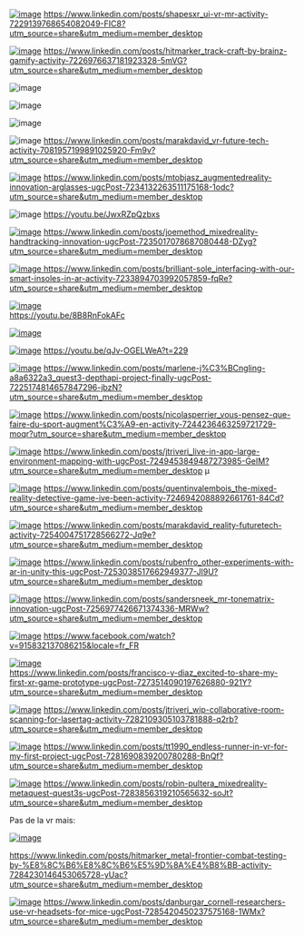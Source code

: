[![image](https://github.com/user-attachments/assets/46e05744-1144-4b72-a633-122059438f5f)](https://www.linkedin.com/posts/shapesxr_ui-vr-mr-activity-7229139768654082049-FIC8?utm_source=share&utm_medium=member_desktop)
https://www.linkedin.com/posts/shapesxr_ui-vr-mr-activity-7229139768654082049-FIC8?utm_source=share&utm_medium=member_desktop

[![image](https://github.com/user-attachments/assets/72fd18ac-0111-4068-b7a1-6d4051201620)](https://www.linkedin.com/posts/hitmarker_track-craft-by-brainz-gamify-activity-7226976637181923328-5mVG?utm_source=share&utm_medium=member_desktop)
https://www.linkedin.com/posts/hitmarker_track-craft-by-brainz-gamify-activity-7226976637181923328-5mVG?utm_source=share&utm_medium=member_desktop

![image](https://github.com/EloiStree/2024_07_03_HelloMonsXR/assets/20149493/c7ee0740-9041-4b3f-ab32-cf3f58c244f8)

![image](https://github.com/EloiStree/2024_07_03_HelloMonsXR/assets/20149493/d95fb58b-1dec-4217-8c0e-db8d0dcf540c)

![image](https://github.com/EloiStree/2024_07_03_HelloMonsXR/assets/20149493/4c301a87-a86c-490b-a543-8ef5d6de9833)


![image](https://github.com/EloiStree/2024_07_03_HelloMonsXR/assets/20149493/7b18af45-6d70-4f8a-9327-465db31f01a3)
https://www.linkedin.com/posts/marakdavid_vr-future-tech-activity-7081957199891025920-Fm9v?utm_source=share&utm_medium=member_desktop


[![image](https://github.com/user-attachments/assets/7b15f976-b013-4407-bbb6-9ef050b9f643)](https://www.linkedin.com/posts/mtobjasz_augmentedreality-innovation-arglasses-ugcPost-7234132263511175168-1odc?utm_source=share&utm_medium=member_desktop)
https://www.linkedin.com/posts/mtobjasz_augmentedreality-innovation-arglasses-ugcPost-7234132263511175168-1odc?utm_source=share&utm_medium=member_desktop




![image](https://github.com/EloiStree/2024_07_03_HelloMonsXR/assets/20149493/e5c82f95-56ba-44ef-a304-daa6409f0bdd)
https://youtu.be/JwxRZpQzbxs



[![image](https://github.com/user-attachments/assets/8b11d4a6-bc30-41d9-8184-cc4c5fb5b3f3)](https://www.linkedin.com/posts/joemethod_mixedreality-handtracking-innovation-ugcPost-7235017078687080448-DZyg?utm_source=share&utm_medium=member_desktop)
https://www.linkedin.com/posts/joemethod_mixedreality-handtracking-innovation-ugcPost-7235017078687080448-DZyg?utm_source=share&utm_medium=member_desktop

[![image](https://github.com/user-attachments/assets/015c9a04-e010-42ba-8aac-ce8b8b8bd501)
](https://www.linkedin.com/posts/brilliant-sole_interfacing-with-our-smart-insoles-in-ar-activity-7233894703992057859-fqRe?utm_source=share&utm_medium=member_desktop)
https://www.linkedin.com/posts/brilliant-sole_interfacing-with-our-smart-insoles-in-ar-activity-7233894703992057859-fqRe?utm_source=share&utm_medium=member_desktop


[![image](https://github.com/user-attachments/assets/e1d90131-bb61-4ceb-8898-642535bdbcc4)](https://youtu.be/8B8RnFokAFc)  
https://youtu.be/8B8RnFokAFc  

[![image](https://github.com/user-attachments/assets/ba0e664e-f792-464c-9b7f-01b283a9fdf4)](https://www.linkedin.com/posts/wim-reygaert-a40547142_we-asked-german-artist-bond-truluv-to-try-activity-7236091374507364352-_tZu?utm_source=share&utm_medium=member_desktop)



[![image](https://github.com/user-attachments/assets/6c5be879-3cc1-4f03-9c7a-732ac8641625)](https://youtu.be/qJv-OGELWeA?t=229)
https://youtu.be/qJv-OGELWeA?t=229


[![image](https://github.com/user-attachments/assets/00e34cf4-1d57-4ab3-96d9-bcada12dc23e)](https://www.linkedin.com/posts/marlene-j%C3%BCngling-a8a6322a3_quest3-depthapi-project-finally-ugcPost-7225174814657847296-jbzN?utm_source=share&utm_medium=member_desktop)
https://www.linkedin.com/posts/marlene-j%C3%BCngling-a8a6322a3_quest3-depthapi-project-finally-ugcPost-7225174814657847296-jbzN?utm_source=share&utm_medium=member_desktop


[![image](https://github.com/user-attachments/assets/5bc9d51c-5fdf-4463-b817-c6e3b87b7989)](https://www.linkedin.com/posts/nicolasperrier_vous-pensez-que-faire-du-sport-augment%C3%A9-en-activity-7244236463259721729-moqr?utm_source=share&utm_medium=member_desktop)
https://www.linkedin.com/posts/nicolasperrier_vous-pensez-que-faire-du-sport-augment%C3%A9-en-activity-7244236463259721729-moqr?utm_source=share&utm_medium=member_desktop



[![image](https://github.com/user-attachments/assets/2403d64f-77d0-474e-a452-b07cb84e700e)](https://www.linkedin.com/posts/jtriveri_live-in-app-large-environment-mapping-with-ugcPost-7249453849487273985-GeIM?utm_source=share&utm_medium=member_desktop)
https://www.linkedin.com/posts/jtriveri_live-in-app-large-environment-mapping-with-ugcPost-7249453849487273985-GeIM?utm_source=share&utm_medium=member_desktop
µ



[![image](https://github.com/user-attachments/assets/a6695d63-ff78-4a5f-b9a1-74d81b9816ef)](https://www.linkedin.com/posts/quentinvalembois_the-mixed-reality-detective-game-ive-been-activity-7246942088892661761-84Cd?utm_source=share&utm_medium=member_desktop)
https://www.linkedin.com/posts/quentinvalembois_the-mixed-reality-detective-game-ive-been-activity-7246942088892661761-84Cd?utm_source=share&utm_medium=member_desktop


[![image](https://github.com/user-attachments/assets/195912ae-67fe-4846-b2dd-21e38fcf6675)](https://www.linkedin.com/posts/marakdavid_reality-futuretech-activity-7254004751728566272-Jq9e?utm_source=share&utm_medium=member_desktop)
https://www.linkedin.com/posts/marakdavid_reality-futuretech-activity-7254004751728566272-Jq9e?utm_source=share&utm_medium=member_desktop



[![image](https://github.com/user-attachments/assets/5eb99182-0eec-4c22-85ba-ca65113e7f51)](https://www.linkedin.com/posts/rubenfro_other-experiments-with-ar-in-unity-this-ugcPost-7253038517662949377-Jl9U?utm_source=share&utm_medium=member_desktop)
https://www.linkedin.com/posts/rubenfro_other-experiments-with-ar-in-unity-this-ugcPost-7253038517662949377-Jl9U?utm_source=share&utm_medium=member_desktop


[![image](https://github.com/user-attachments/assets/c8e5883f-b7f7-4783-a5ef-a272106c84c1)](https://www.linkedin.com/posts/sandersneek_mr-tonematrix-innovation-ugcPost-7256977426671374336-MRWw?utm_source=share&utm_medium=member_desktop)
https://www.linkedin.com/posts/sandersneek_mr-tonematrix-innovation-ugcPost-7256977426671374336-MRWw?utm_source=share&utm_medium=member_desktop


[![image](https://github.com/user-attachments/assets/ae25ff4b-7b24-4f5d-8d68-52418b918e09)](https://www.facebook.com/watch?v=915832137086215&locale=fr_FR)
https://www.facebook.com/watch?v=915832137086215&locale=fr_FR


[![image](https://github.com/user-attachments/assets/deeecd59-e8b8-4270-9929-37c20bee4249)](https://www.linkedin.com/posts/francisco-v-diaz_excited-to-share-my-first-xr-game-prototype-ugcPost-7273514090197626880-921Y?utm_source=share&utm_medium=member_desktop)   
https://www.linkedin.com/posts/francisco-v-diaz_excited-to-share-my-first-xr-game-prototype-ugcPost-7273514090197626880-921Y?utm_source=share&utm_medium=member_desktop  


[![image](https://github.com/user-attachments/assets/ef6bae58-66db-41f3-8794-5e7b3ef31b9a)](https://www.linkedin.com/posts/jtriveri_wip-collaborative-room-scanning-for-lasertag-activity-7282109305103781888-q2rb?utm_source=share&utm_medium=member_desktop)
https://www.linkedin.com/posts/jtriveri_wip-collaborative-room-scanning-for-lasertag-activity-7282109305103781888-q2rb?utm_source=share&utm_medium=member_desktop



[![image](https://github.com/user-attachments/assets/59cbc5a6-d8e1-41c3-88ef-14f48bda8ddc)](https://www.linkedin.com/posts/tt1990_endless-runner-in-vr-for-my-first-project-ugcPost-7281690839200780288-BnQf?utm_source=share&utm_medium=member_desktop)
https://www.linkedin.com/posts/tt1990_endless-runner-in-vr-for-my-first-project-ugcPost-7281690839200780288-BnQf?utm_source=share&utm_medium=member_desktop


[![image](https://github.com/user-attachments/assets/5ace28df-19c4-4d03-bae7-c80632a7d419)](https://www.linkedin.com/posts/robin-pultera_mixedreality-metaquest-quest3s-ugcPost-7283856319210565632-soJt?utm_source=share&utm_medium=member_desktop)
https://www.linkedin.com/posts/robin-pultera_mixedreality-metaquest-quest3s-ugcPost-7283856319210565632-soJt?utm_source=share&utm_medium=member_desktop





Pas de la vr mais:


[![image](https://github.com/user-attachments/assets/097d9ec1-9a7e-4b24-baa6-cc64cc832b7f)](https://www.linkedin.com/posts/hitmarker_metal-frontier-combat-testing-by-%E8%8C%B6%E8%8C%B6%E5%9D%8A%E4%B8%BB-activity-7284230146453065728-yUac?utm_source=share&utm_medium=member_desktop)

https://www.linkedin.com/posts/hitmarker_metal-frontier-combat-testing-by-%E8%8C%B6%E8%8C%B6%E5%9D%8A%E4%B8%BB-activity-7284230146453065728-yUac?utm_source=share&utm_medium=member_desktop




[![image](https://github.com/user-attachments/assets/0759125c-f5da-41f4-85a3-c291ee286db7)](https://www.linkedin.com/posts/danburgar_cornell-researchers-use-vr-headsets-for-mice-ugcPost-7285420450237575168-1WMx?utm_source=share&utm_medium=member_desktop)
https://www.linkedin.com/posts/danburgar_cornell-researchers-use-vr-headsets-for-mice-ugcPost-7285420450237575168-1WMx?utm_source=share&utm_medium=member_desktop
